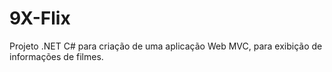 # 9X-Flix
Projeto .NET C# para criação de uma aplicação Web MVC, para exibição de informações de filmes.
